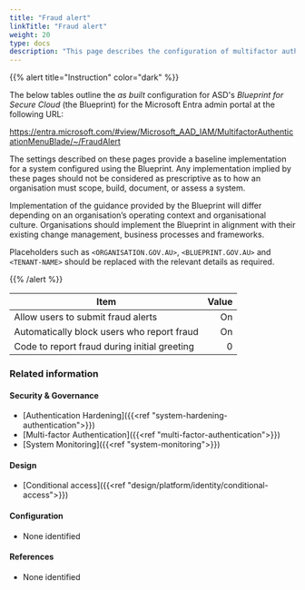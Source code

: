 ```yaml
---
title: "Fraud alert"
linkTitle: "Fraud alert"
weight: 20
type: docs
description: "This page describes the configuration of multifactor authentication within Microsoft Entra ID associated with systems built according to the guidance provided by ASD's Blueprint for Secure Cloud."
---
```


{{% alert title="Instruction" color="dark" %}}

The below tables outline the *as built* configuration for ASD's *Blueprint for Secure Cloud* (the Blueprint) for the Microsoft Entra admin portal at the following URL:

<https://entra.microsoft.com/#view/Microsoft_AAD_IAM/MultifactorAuthenticationMenuBlade/~/FraudAlert>

The settings described on these pages provide a baseline implementation for a system configured using the Blueprint. Any implementation implied by these pages should not be considered as prescriptive as to how an organisation must scope, build, document, or assess a system.

Implementation of the guidance provided by the Blueprint will differ depending on an organisation’s operating context and organisational culture. Organisations should implement the Blueprint in alignment with their existing change management, business processes and frameworks.

Placeholders such as `<ORGANISATION.GOV.AU>`, `<BLUEPRINT.GOV.AU>` and `<TENANT-NAME>` should be replaced with the relevant details as required.

{{% /alert %}}

| Item                                         | Value |
| -------------------------------------------- | ----: |
| Allow users to submit fraud alerts           |    On |
| Automatically block users who report fraud   |    On |
| Code to report fraud during initial greeting |     0 |

### Related information

#### Security & Governance

* [Authentication Hardening]({{<ref "system-hardening-authentication">}})
* [Multi-factor Authentication]({{<ref "multi-factor-authentication">}})
* [System Monitoring]({{<ref "system-monitoring">}})
  
#### Design

* [Conditional access]({{<ref "design/platform/identity/conditional-access">}})
  
#### Configuration

* None identified

#### References

* None identified
